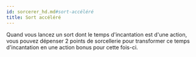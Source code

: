 ```yaml
---
id: sorcerer_hd.md#sort-accéléré
title: Sort accéléré
---
```


Quand vous lancez un sort dont le temps d'incantation est d'une action, vous pouvez dépenser 2 points de sorcellerie pour transformer ce temps d'incantation en une action bonus pour cette fois-ci.


